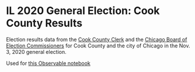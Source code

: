# IL 2020 General Election: Cook County Results

Election results data from the [Cook County Clerk](https://www.cookcountyclerk.com/) and the [Chicago Board of Election Commissioners](https://chicagoelections.gov) for Cook County and the city of Chicago in the Nov. 3, 2020 general election.

Used for [this Observable notebook](https://observablehq.com/@pjsier/how-chicago-voted-in-the-2020-general-election)
